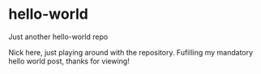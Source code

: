 # hello-world
Just another hello-world repo

Nick here, just playing around with the repository. Fufilling my mandatory hello world post, thanks for viewing!
